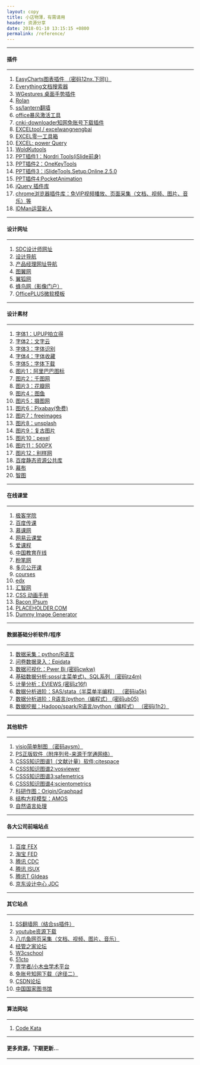 ```yaml
---
layout: copy
title: 小店物薄，有需请用
header: 资源分享
date: 2018-01-10 13:15:15 +0800
permalink: /reference/
---
```


<style>
abbr {text-decoration: none;}
</style>
<hr><h4 class="btn btn-info btn-lg">插件</h4><hr>
<ol class="rectangle-list">
<li><a href="https://pan.baidu.com/s/1htysxRQ" target="_blank">EasyCharts图表插件  （密码12nx,下同)）</a></li>
<li><a href="https://pan.baidu.com/s/1htysxRQ" target="_blank"><abbr title="秒速检索电脑内文档">Everything文档搜索器</abbr></a></li>
<li><a href="https://pan.baidu.com/s/1htysxRQ" target="_blank"><abbr title="一个鼠标手势秒速操作程序，取代快捷键"> WGestures 桌面手势插件</abbr></a></li>
<li><a href="https://pan.baidu.com/s/1htysxRQ" target="_blank"><abbr title="桌面程序管理器，与wGestures更配哦">Rolan</abbr></a></li>
<li><a href="https://pan.baidu.com/s/1htysxRQ" target="_blank"><abbr title="小白翻墙利器">ss/lantern翻墙</abbr></a></li>
<li><a href="https://pan.baidu.com/s/1htysxRQ" target="_blank">office暴风激活工具</a></li>
<li><a href="https://pan.baidu.com/s/1htysxRQ" target="_blank"><abbr title="免账号知网下载插件（途径一）">cnki-downloader知网免账号下载插件</abbr></a></li>
<li><a href="https://pan.baidu.com/s/1htysxRQ" target="_blank">EXCELtool / excelwangnengbai</a></li>
<li><a href="https://pan.baidu.com/s/1htysxRQ" target="_blank">EXCEL零一工具箱</a></li>
<li><a href="https://pan.baidu.com/s/1htysxRQ" target="_blank">EXCEL: power Query</a></li>
<li><a href="https://pan.baidu.com/s/1htysxRQ" target="_blank">WoldKutools</a></li>
<!--JSON验证-->
<li><a href="https://pan.baidu.com/s/1htysxRQ" target="_blank">PPT插件1：Nordri Tools(iSlide前身)</a></li>
<li><a href="https://pan.baidu.com/s/1htysxRQ" target="_blank">PPT插件2：OneKeyTools</a></li>
<li><a href="https://pan.baidu.com/s/1htysxRQ" target="_blank">PPT插件3：iSlideTools.Setup.Online.2.5.0</a></li>
<!--js库-->
<li><a href="https://pan.baidu.com/s/1htysxRQ" target="_blank">PPT插件4:PocketAnimation</a></li>
<li><a href="https://pan.baidu.com/s/1htysxRQ" target="_blank">jQuery 插件库</a></li>
<li><a href="http://www.wangqianfang.com/1215.html" target="_blank">chrome浏览器插件库：免VIP视频播放、页面采集（文档、视频、图片、音乐）等</a></li>
<li><a href="https://pan.baidu.com/s/1htysxRQ" target="_blank">IDMan运营新人</a></li>
</ol>
<hr><h4 class="btn btn-primary btn-lg">设计网址</h4><hr>
<ol class="rounded-list">
<li><a href="http://hao.uisdc.com/" target="_blank">SDC设计师网址</a></li>
<li><a href="http://hao.shejidaren.com/" target="_blank">设计导航</a></li>
<li><a href="http://dh.woshipm.com/" target="_blank">产品经理网址导航</a></li>
<li><a href="http://www.pinmie.com/tool/" target="_blank">图翼网</a></li>
<li><a href="http://www.yiihuu.com/" target="_blank">翼狐网</a></li>
<li><a href="http://www.fengniao.com/" target="_blank">蜂鸟网（影像门户）</a></li>
<li><a href="http://www.officeplus.cn/Template/Home.shtml" target="_blank">OfficePLUS微软模板</a></li>
</ol>
<hr><h4 class="btn btn-info btn-lg">设计素材</h4><hr>
<ol class="rectangle-list">
<!--国外-->
<li><a href="http://upuptoyou.com/" target="_blank">字体1：UPUP拍立得</a></li>
<li><a href="https://wordart.com/create" target="_blank">字体2：文字云</a></li>
<!--国内-->
<li><a href="http://ocr.wdku.net/" target="_blank">字体3：字体识别</a></li>
<li><a href="http://sicangziti.com/" target="_blank">字体4：字体收藏</a></li>
<li><a href="http://www.qiuziti.com/" target="_blank">字体5：字体下载</a></li>
<li><a href="http://www.iconfont.cn" target="_blank">图片1：阿里巴巴图标</a></li>
<li><a href="http://www.58pic.com/" target="_blank">图片2：千图网</a></li>
<li><a href="https://huaban.com/" target="_blank">图片3：花瓣网</a></li>
<li><a href="http://www.hituyu.com/" target="_blank">图片4：图鱼</a></li>
<li><a href="http://699pic.com/?sem=1&sem_kid=876" target="_blank">图片5：摄图网</a></li>
<li><a href="https://pixabay.com/" target="_blank">图片6：Pixabay(免费)</a></li>
<li><a href="https://cn.freeimages.com/" target="_blank">图片7：freeimages</a></li>
<li><a href="https://unsplash.com/" target="_blank">图片8：unsplash</a></li>
<li><a href="https://nos.twnsnd.co/" target="_blank">图片9：复古图片</a></li>
<li><a href="https://www.pexels.com/" target="_blank">图片10：pexel</a></li>
<li><a href="https://500px.com/" target="_blank">图片11：500PX</a></li>
<li><a href="https://www.ssyer.com/" target="_blank">图片12：别样网</a></li>
<li><a href="http://cdn.code.baidu.com/" target="_blank">百度静态资源公共库</a></li>
<li><a href="https://mubu.com/" target="_blank">幕布</a></li>
<li><a href="http://zhitu.isux.us/" target="_blank">智图</a></li>
</ol>
<hr><h4 class="btn btn-primary btn-lg">在线课堂</h4><hr>
<ol class="rounded-list">
<!--CSS/HTML API-->

<li><a href="http://www.jikexueyuan.com/course/dig/" target="_blank">极客学院</a></li>
<li><a href="https://chuanke.baidu.com" target="_blank">百度传课</a></li>
<li><a href="http://www.imooc.com/" target="_blank">慕课网</a></li>
<li><a href="http://study.163.com/" target="_blank">网易云课堂</a></li>
<li><a href="http://www.icourses.cn/home/" target="_blank">爱课程</a></li>
<li><a href="http://www.class.cn/index/open" target="_blank">中国教育在线</a></li>
<li><a href="http://www.fenbi.com/web/" target="_blank">粉笔网</a></li>
<li><a href="http://www.duobei.com/" target="_blank">多贝公开课</a></li>
<li><a href="https://www.coursera.org/courses" target="_blank">courses</a></li>
<li><a href="https://www.edx.org/" target="_blank">edx</a></li>
<li><a href="http://www.hubwiz.com/course/" target="_blank">汇智网</a></li>
<li><a href="https://isux.tencent.com/css3/index.html" target="_blank">CSS 动画手册</a></li>
<li><a href="http://baconipsum.com/" target="_blank"><abbr title="提供文本填充器的网站">Bacon IPsum</abbr></a></li>
<li><a href="https://placeholder.com/" target="_blank"><abbr title="提供占位符图片的网站">PLACEHOLDER.COM</abbr></a></li>
<li><a href="https://dummyimage.com/" target="_blank"><abbr title="提供多类型占位符图片的网站">Dummy Image Generator</abbr></a></li>
</ol>
<hr><h4 class="btn btn-info btn-lg">数据基础分析软件/程序</h4><hr>
<ol class="rectangle-list">
<li><a href="https://pan.baidu.com/s/1qZKwIhI" target="_blank">数据采集：python/R语言</a></li>
<!--图库-->
<li><a href="https://pan.baidu.com/s/1qZKwIhI" target="_blank">问卷数据录入：Epidata</a></li>
<li><a href="https://pan.baidu.com/s/1qZjiYSW" target="_blank">数据可视化：Pwer Bi  (密码cwkw)</a></li>
<li><a href="https://pan.baidu.com/s/1hsY9W00" target="_blank">基础数据分析:spss(主菜单式)、SQL系列 （密码tz4m)</a></li>
<li><a href="https://pan.baidu.com/s/1i6xAyZN" target="_blank">计量分析：EVIEWS  (密码z16f)</a></li>
<li><a href="https://pan.baidu.com/s/1c4bGiZY" target="_blank">数据分析进阶：SAS/stata（半菜单半编程） （密码ia5k)</a></li>
<li><a href="https://pan.baidu.com/s/1qZKwIhI" target="_blank">数据分析进阶：R语言/python（编程式） (密码ub05)</a></li>
<li><a href="https://pan.baidu.com/s/1qZLcGfq" target="_blank">数据挖掘：Hadoop/spark/R语言/python（编程式）  （密码i1h2）</a></li>


</ol>
<hr><h4 class="btn btn-primary btn-lg">其他软件</h4><hr>
<ol class="rounded-list">
<li><a href="https://pan.baidu.com/s/1smwEhoL" target="_blank">visio简单制图 （密码aysm）</a></li>
<li><a href="http://mp.weixin.qq.com/s/zGXI2L2GWmrpQAxX_6518w" target="_blank">PS正版软件（附序列号-来源于学通网络）</a></li>
<li><a href="http://cluster.ischool.drexel.edu/~cchen/citespace/" target="_blank">CSSS知识图谱1（文献计量）软件:citespace</a></li>
<li><a href="http://www.vosviewer.com/" target="_blank">CSSS知识图谱2:vosviewer</a></li>
<li><a href="http://www.safemetrics.risk-technologies.com/" target="_blank">CSSS知识图谱3:safemetrics</a></li>
<li><a href="http://blog.sciencenet.cn/u/ChaomeiChen" target="_blank">CSSS知识图谱4:scientometrics</a></li>
<li><a href="http://mp.weixin.qq.com/s/VE0BaA16DQhoePWEZ4zKgw" target="_blank">科研作图：Origin/Graphpad</a></li>
<li><a href="http://bbs.pinggu.org/thread-6182795-1-1.html" target="_blank">结构方程模型：AMOS</a></li>
<li><a href="http://blog.csdn.net/xieyan0811/article/details/60962955" target="_blank">自然语言处理</a></li>
</ol>
<hr><h4 class="btn btn-info btn-lg">各大公司前端站点</h4><hr>
<ol class="rectangle-list">
<li><a href="http://fex.baidu.com/" target="_blank">百度 FEX</a></li>
<li><a href="http://taobaofed.org/" target="_blank">淘宝 FED</a></li>
<li><a href="http://cdc.tencent.com/" target="_blank">腾讯 CDC</a></li>
<li><a href="https://isux.tencent.com/" target="_blank">腾讯 ISUX</a></li>
<li><a href="http://tgideas.qq.com/" target="_blank">腾讯T GIdeas</a></li>
<li><a href="https://jdc.jd.com/" target="_blank">京东设计中心 JDC</a></li>
</ol>
<hr><h4 class="btn btn-primary btn-lg">其它站点</h4><hr>
<ol class="rounded-list">
<li><a href="https://en.ss8.fun/" target="_blank">SS翻墙网（结合ss插件）</a></li>
<li><a href="http://www.clipconverter.cc/" target="_blank">youtube资源下载</a></li>
<li><a href="http://www.bazhuayu.com/?utm_campaign=baidu&utm_medium=pc11611&utm_source=30&utm_content=%E7%BD%91%E9%A1%B5&utm_term=%E7%BD%91%E9%A1%B5%E4%B8%8B%E8%BD%BD%E5%99%A8" target="_blank">八爪鱼网页采集（文档、视频、图片、音乐）</a></li>
<li><a href="http://bbs.pinggu.org/" target="_blank">经管之家论坛</a></li>
<li><a href="https://www.w3cschool.cn/" target="_blank">W3cschool</a></li>
<li><a href="http://www.51cto.com/" target="_blank">51cto</a></li>
<li><a href="http://www.1xuezhe.com/" target="_blank">壹学者/小木虫学术平台</a></li>
<li><a href="http://www.yuntougao.com/wx/" target="_blank">免账号知网下载（途径二）</a></li>
<li><a href="https://www.csdn.net" target="_blank">CSDN论坛</a></li>
<li><a href="http://www.nlc.cn/" target="_blank">中国国家图书馆</a></li>
</ol>
<hr><h4 class="btn btn-info btn-lg">算法网站</h4><hr>
<ol class="rectangle-list">
<li><a href="https://www.codewars.com/" target="_blank">Code Kata</a></li>
</ol>
<hr><h4 class="btn btn-primary btn-lg">更多资源，下期更新...</h4><hr>
<ol class="rounded-list">
